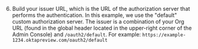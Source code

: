 6. Build your issuer URL, which is the URL of the authorization server that performs the authentication. In this example, we use the "default" custom authorization server. The issuer is a combination of your Org URL (found in the global header located in the upper-right corner of the Admin Console) and `/oauth2/default`. For example: `https://example-1234.oktapreview.com/oauth2/default`
